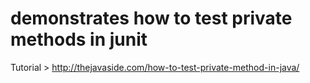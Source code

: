 # demonstrates how to test private methods in junit

Tutorial > http://thejavaside.com/how-to-test-private-method-in-java/
